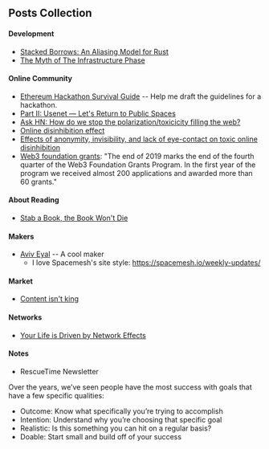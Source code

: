 ## Posts Collection

#### Development

- [Stacked Borrows: An Aliasing Model for Rust](https://plv.mpi-sws.org/rustbelt/stacked-borrows/paper.pdf)
- [The Myth of The Infrastructure Phase](https://www.usv.com/writing/2018/10/the-myth-of-the-infrastructure-phase/)


#### Online Community

- [Ethereum Hackathon Survival Guide](https://media.consensys.net/ethereum-hackathon-survival-guide-aea1d65ba006) -- Help me draft the guidelines for a hackathon.
- [Part II: Usenet — Let's Return to Public Spaces](https://october.substack.com/p/part-ii-usenet-a-genuinely-public)
- [Ask HN: How do we stop the polarization/toxicicity filling the web?](https://news.ycombinator.com/item?id=22178292)
- [Online disinhibition effect](https://en.wikipedia.org/wiki/Online_disinhibition_effect)
- [Effects of anonymity, invisibility, and lack of eye-contact on toxic
online disinhibition](https://www.sci-hub.tw/10.1016/j.chb.2011.10.014)
- [Web3 foundation grants](https://medium.com/web3foundation/wrap-up-for-winter-with-our-wave-four-grant-recipients-52c27b831a6e): "The end of 2019 marks the end of the fourth quarter of the Web3 Foundation Grants Program. In the first year of the program we received almost 200 applications and awarded more than 60 grants."


#### About Reading

- [Stab a Book, the Book Won't Die](https://craigmod.com/essays/media_accounting/)

#### Makers

- [Aviv Eyal](https://avive.github.io/) -- A cool maker
    - I love Spacemesh's site style: https://spacemesh.io/weekly-updates/

#### Market

- [Content isn't king](https://www.ben-evans.com/benedictevans/2017/7/13/content-isnt-king)

#### Networks

- [Your Life is Driven by Network Effects](https://www.nfx.com/post/your-life-network-effects)

#### Notes

- RescueTime Newsletter

Over the years, we’ve seen people have the most success with goals that have a few specific qualities:

- Outcome: Know what specifically you’re trying to accomplish
- Intention: Understand why you’re choosing that specific goal
- Realistic: Is this something you can hit on a regular basis?
- Doable: Start small and build off of your success
